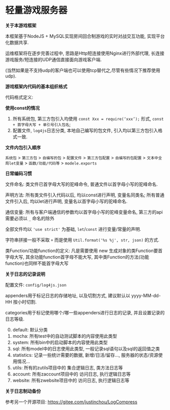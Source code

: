 轻量游戏服务器
===

**关于本游戏框架**

本框架基于NodeJS + MySQL实现房间回合制游戏的实时对战交互功能, 实现平台化数据共享.

运维框架将在逐步完善过程中, 思路是Http短连接使用Nginx进行外部代理, 长连接游戏服务/短连接的UDP通信直接面向游戏客户端.

(当然如果是不支持udp的客户端也可以使用tcp替代之,尽管有些情况下推荐使用udp). 



**游戏框架内代码的基本组织格式**

代码格式定义: 

__使用const的情况__

1. 所有系统包, 第三方包引入均使用 `const Xxx = require(‘xxx’);` 形式, `const + 首字母大写 + 单引号引入包名`;
2. 配置文件, `log4js`日志分类, 本地自己编写的包文件, 引入均以第三方包引入格式一致.

__文件内包引入顺序__

`系统包` > `第三方包` > `自编写的包` > `配置文件` > `第三方包配置` > `自编写的包配置` > `文本中全局let变量` > `函数/功能/代码等` > `modele.exports`

__日常编码习惯__

文件命名: 类文件已首字母大写的驼峰命令, 普通文件以首字母小写的驼峰命名.

声明方法: 所有类文件引入代码以后, 均以const进行声明, 变量名同类名; 所有普通文件引入后, 均以let进行声明, 变量名以首字母小写的驼峰命名.

通信变量: 所有与客户端通信的参数均以首字母小写的驼峰变量命名, 第三方的api需要必须以 `_` 命名的除外

全部文件均以 `'use strict'` 为基础, `let`/`const` 进行变量/常量的声明.

字符串拼接一般不采取 `+` 而是使用 `Util.format('%s %j', str, json)` 的方式.

类Function/功能function的定义: 凡是需要使用 new 生成对象的类Function要首字母大写, 其余功能function首字母不能大写, 其中类Function的方法(功能function)也同样不能首字母大写


**关于日志的记录说明**

配置文件: `config/log4js.json`

appenders用于标记日志的存储地址, 以及切割方式, 建议默认以 yyyy-MM-dd-HH 按小时切割.

categories用于标记使用哪个/哪一些appenders进行日志的记录, 并且设置记录的日志等级.

0. default: 默认分类
1. mocha: 所有test中的自动测试脚本的内容使用此类型
2. system: 所有bin中的启动脚本的内容使用此类型
3. sql: 所有model中的日志使用此类型, 一般记录sql语句以及sql的返回值之类
4. statistics: 记录一些统计需要的数据, 新增/日活/留存..., 服务器的状态/资源使用情况...
5. utils: 所有的zutils项目中的 集合逻辑日志, 类方法日志等
6. account: 所有zaccount项目中的 访问日志, 执行逻辑日志等
7. website: 所有zwebsite项目中的 访问日志, 执行逻辑日志等



**关于日志制动备份**

参考另一个开源项目: https://gitee.com/justinchou/LogCompress


